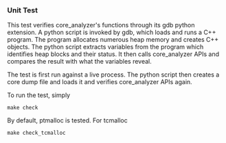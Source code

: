 ### Unit Test
This test verifies core_analyzer's functions through its gdb python extension.
A python script is invoked by gdb, which loads and runs a C++ program. The
program allocates numerous heap memory and creates C++ objects. The python
script extracts variables from the program which identifies heap blocks and
their status. It then calls core_analyzer APIs and compares the result with
what the variables reveal.

The test is first run against a live process. The python script then creates
a core dump file and loads it and verifies core_analyzer APIs again.


To run the test, simply

```
make check
```

By default, ptmalloc is tested. For tcmalloc
```
make check_tcmalloc
```
